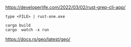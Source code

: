 https://developerlife.com/2022/03/02/rust-grep-cli-app/

```
type <FILE> | rust-one.exe
```

```
cargo build
cargo  watch -x run
```

https://docs.rs/geo/latest/geo/
